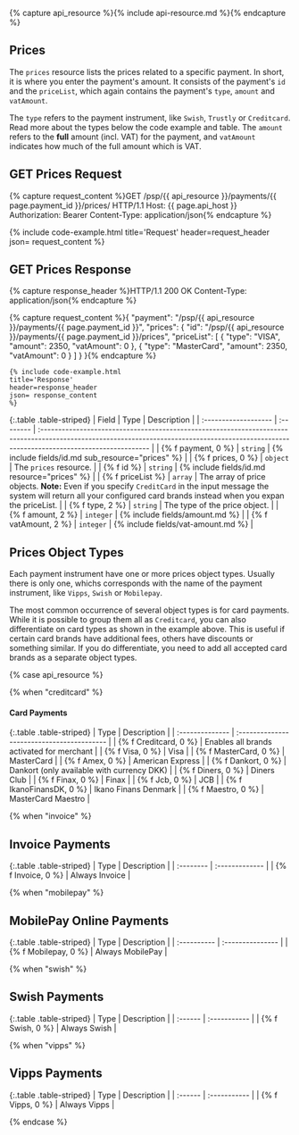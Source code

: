 {% capture api_resource %}{% include api-resource.md %}{% endcapture %}

## Prices

The `prices` resource lists the prices related to a specific payment. In short,
it is where you enter the payment's amount. It consists of the payment's `id`
and the `priceList`, which again contains the payment's `type`, `amount` and
`vatAmount`.

 The `type` refers to the payment instrument, like `Swish`, `Trustly` or
 `Creditcard`. Read more about the types below the code example and table. The
 `amount` refers to the **full** amount (incl. VAT) for the payment, and
 `vatAmount` indicates how much of the full amount which is VAT.

## GET Prices Request

{% capture request_content %}GET /psp/{{ api_resource }}/payments/{{ page.payment_id }}/prices/ HTTP/1.1
Host: {{ page.api_host }}
Authorization: Bearer <AccessToken>
Content-Type: application/json{% endcapture %}

{% include code-example.html
    title='Request'
    header=request_header
    json= request_content
    %}

## GET Prices Response

{% capture response_header %}HTTP/1.1 200 OK
Content-Type: application/json{% endcapture %}

{% capture request_content %}{
    "payment": "/psp/{{ api_resource }}/payments/{{ page.payment_id }}",
    "prices": {
        "id": "/psp/{{ api_resource }}/payments/{{ page.payment_id }}/prices",
        "priceList": [
            {
                "type": "VISA",
                "amount": 2350,
                "vatAmount": 0
            },
            {
                "type": "MasterCard",
                "amount": 2350,
                "vatAmount": 0
            }
        ]
    }
}{% endcapture %}

    {% include code-example.html
    title='Response'
    header=response_header
    json= response_content
    %}

{:.table .table-striped}
| Field                | Type      | Description                                                                                                                                                                                 |
| :------------------- | :-------- | :------------------------------------------------------------------------------------------------------------------------------------------------------------------------------------------ |
| {% f payment, 0 %}            | `string`  | {% include fields/id.md sub_resource="prices" %}                                                                                                                                 |
| {% f prices, 0 %}             | `object`  | The `prices` resource.                                                                                                                                                                     |
| {% f id %}         | `string`  | {% include fields/id.md resource="prices" %}                                                                                                                                     |
| {% f priceList %}  | `array`   | The array of price objects. **Note:** Even if you specify  `CreditCard`  in the input message the system will return all your configured card brands instead when you expan the priceList. |
| {% f type, 2 %}      | `string`  | The type of the price object.                                                                                                                                                               |
| {% f amount, 2 %}    | `integer` | {% include fields/amount.md %}                                                                                                                                                   |
| {% f vatAmount, 2 %} | `integer` | {% include fields/vat-amount.md %}                                          |

## Prices Object Types

Each payment instrument have one or more prices object types. Usually there is
only one, whichs corresponds with the name of the payment instrument, like
`Vipps`, `Swish` or `Mobilepay`.

The most common occurrence of several object types is for card payments. While it
is possible to group them all as `Creditcard`, you can also differentiate on
card types as shown in the example above. This is useful if certain card brands
have additional fees, others have discounts or something similar. If you do
differentiate, you need to add all accepted card brands as a separate object
types.

{% case api_resource %}

{% when "creditcard" %}

#### Card Payments

{:.table .table-striped}
| Type            | Description                                |
| :-------------- | :----------------------------------------- |
| {% f Creditcard, 0 %}    | Enables all brands activated for merchant  |
| {% f Visa, 0 %}          | Visa                                       |
| {% f MasterCard, 0 %}    | MasterCard                                 |
| {% f Amex, 0 %}          | American Express                           |
| {% f Dankort, 0 %}       | Dankort (only available with currency DKK) |
| {% f Diners, 0 %}        | Diners Club                                |
| {% f Finax, 0 %}         | Finax                                      |
| {% f Jcb, 0 %}           | JCB                                        |
| {% f IkanoFinansDK, 0 %} | Ikano Finans Denmark                       |
| {% f Maestro, 0 %}       | MasterCard Maestro                         |

{% when "invoice" %}

## Invoice Payments

{:.table .table-striped}
| Type      | Description    |
| :-------- | :------------- |
| {% f Invoice, 0 %} | Always Invoice |

{% when "mobilepay" %}

## MobilePay Online Payments

{:.table .table-striped}
| Type        | Description      |
| :---------- | :--------------- |
| {% f Mobilepay, 0 %} | Always MobilePay |

{% when "swish" %}

## Swish Payments

{:.table .table-striped}
| Type    | Description  |
| :------ | :----------- |
| {% f Swish, 0 %} | Always Swish |

{% when "vipps" %}

## Vipps Payments

{:.table .table-striped}
| Type    | Description  |
| :------ | :----------- |
| {% f Vipps, 0 %} | Always Vipps |

{% endcase %}
